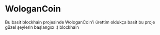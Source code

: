 # WologanCoin
Bu basit blockhain projesinde WologanCoin'i ürettim
oldukça basit bu proje güzel şeylerin başlangıcı :)
blockhain

